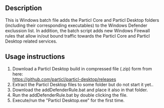 ## Description
This is Windows batch file adds the Particl Core and Particl Desktop folders (including their corresponding executables) to the Windows Defender exclussion list. In addition, the batch script adds new Windows Firewall rules that allow in/out bound traffic towards the Particl Core and Particl Desktop related services.

## Usage instructions
1. Download a Particl Desktop build in compressed file (.zip) form from here:   
https://github.com/particl/particl-desktop/releases
2. Extract the Particl Desktop files to some folder but do not start it yet..
3. Download the addDefenderRule.bat and place it also in that folder.
4. Run the addDefenderRule.bat by double clicking the file.
5. Execute/run the "Particl Desktop.exe" for the first time. 
